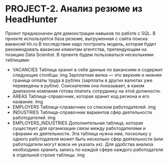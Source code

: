 # PROJECT-2. Анализ резюме из HeadHunter
Проект предназначен для демонстрации навыков по работе с SQL.
В проекте используется база резюме, выгруженная с сайта поиска вакансий hh.ru
В последствии надо построить модель, которая будет рекомендовать вакансии клиентам агентства, претендующим на позицию Data Scientist.
В проекте будем пользоваться несколькими таблицами:
+ VACANCIES
Таблица хранит в себе данные по вакансиям и содержит следующие столбцы:
img
Зарплатная вилка — это верхняя и нижняя граница оплаты труда в рублях (зарплаты в других валютах уже переведены в рубли). Соискателям она показывает, в каком диапазоне компания готова платить сотруднику на этой должности.
+ AREAS
Таблица-справочник, которая хранит код региона и его название.
img
+ EMPLOYERS
Таблица-справочник со списком работодателей.
img
+ INDUSTRIES
Таблица-справочник вариантов сфер деятельности работодателей.
img
+ EMPLOYERS_INDUSTRIES
Дополнительная таблица, которая существует для организации связи между работодателями и сферами их деятельности.
Эта таблица нужна нам, поскольку у одного работодателя может быть несколько сфер деятельности (или работодатели могут вовсе не указать их). Для удобства анализа необходимо хранить запись по каждой сфере каждого работодателя в отдельной строке таблицы.
img
